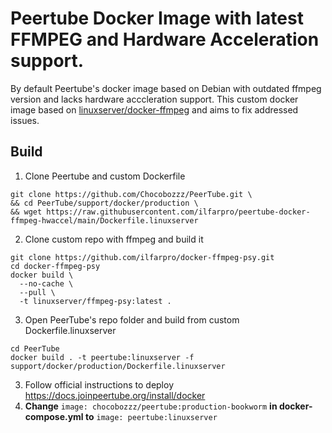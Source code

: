 # Peertube Docker Image with latest FFMPEG and Hardware Acceleration support.

By default Peertube's docker image based on Debian with outdated ffmpeg version and lacks hardware acccleration support.
This custom docker image based on [linuxserver/docker-ffmpeg](https://github.com/linuxserver/docker-ffmpeg) and aims to fix addressed issues.

## Build

1. Clone Peertube and custom Dockerfile
```
git clone https://github.com/Chocobozzz/PeerTube.git \
&& cd PeerTube/support/docker/production \
&& wget https://raw.githubusercontent.com/ilfarpro/peertube-docker-ffmpeg-hwaccel/main/Dockerfile.linuxserver
```
2. Clone custom repo with ffmpeg and build it
```
git clone https://github.com/ilfarpro/docker-ffmpeg-psy.git
cd docker-ffmpeg-psy
docker build \
  --no-cache \
  --pull \
  -t linuxserver/ffmpeg-psy:latest .
``` 
3. Open PeerTube's repo folder and build from custom Dockerfile.linuxserver
```
cd PeerTube
docker build . -t peertube:linuxserver -f support/docker/production/Dockerfile.linuxserver
```

3. Follow official instructions to deploy https://docs.joinpeertube.org/install/docker
4. **Change** `image: chocobozzz/peertube:production-bookworm` **in docker-compose.yml to** `image: peertube:linuxserver`
